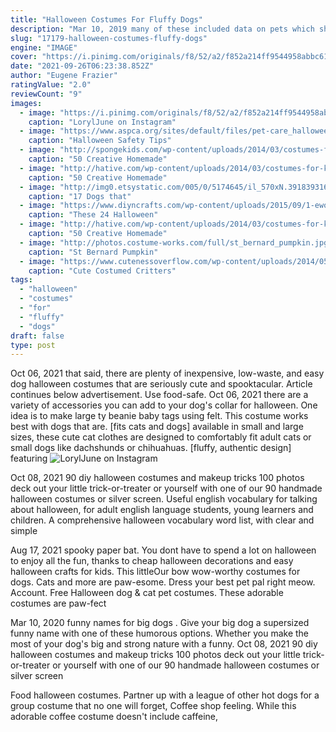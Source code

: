 ```yaml
---
title: "Halloween Costumes For Fluffy Dogs"
description: "Mar 10, 2019 many of these included data on pets which showed that fido and fluffy are not immune to  Read more about whats toxic to dogs on dogster.Com: Dogsters 2021 top"
slug: "17179-halloween-costumes-fluffy-dogs"
engine: "IMAGE"
cover: "https://i.pinimg.com/originals/f8/52/a2/f852a214ff9544958abbc61d5e281299.jpg"
date: "2021-09-26T06:23:38.852Z"
author: "Eugene Frazier"
ratingValue: "2.0"
reviewCount: "9"
images:
  - image: "https://i.pinimg.com/originals/f8/52/a2/f852a214ff9544958abbc61d5e281299.jpg"
    caption: "LorylJune on Instagram"
  - image: "https://www.aspca.org/sites/default/files/pet-care_halloween-safety-tips_main-image.jpg"
    caption: "Halloween Safety Tips"
  - image: "http://spongekids.com/wp-content/uploads/2014/03/costumes-for-kids/41-peacock-kid-costume-idea.jpg"
    caption: "50 Creative Homemade"
  - image: "http://hative.com/wp-content/uploads/2014/03/costumes-for-kids/37-little-mummies-kid-costume.jpg"
    caption: "50 Creative Homemade"
  - image: "http://img0.etsystatic.com/005/0/5174645/il_570xN.391839316_ah8k.jpg"
    caption: "17 Dogs that"
  - image: "https://www.diyncrafts.com/wp-content/uploads/2015/09/1-ewok.jpg"
    caption: "These 24 Halloween"
  - image: "http://hative.com/wp-content/uploads/2014/03/costumes-for-kids/26-little-lamb-costume.jpg"
    caption: "50 Creative Homemade"
  - image: "http://photos.costume-works.com/full/st_bernard_pumpkin.jpg"
    caption: "St Bernard Pumpkin"
  - image: "https://www.cutenessoverflow.com/wp-content/uploads/2014/05/panda-pug.jpg"
    caption: "Cute Costumed Critters"
tags:
  - "halloween"
  - "costumes"
  - "for"
  - "fluffy"
  - "dogs"
draft: false
type: post
---
```


Oct 06, 2021 that said, there are plenty of inexpensive, low-waste, and easy dog halloween costumes that are seriously cute and spooktacular. Article continues below advertisement. Use food-safe. Oct 06, 2021 there are a variety of accessories you can add to your dog's collar for halloween. One idea is to make large ty beanie baby tags using felt. This costume works best with dogs that are. [fits cats and dogs]  available in small and large sizes, these cute cat clothes are designed to comfortably fit adult cats or small dogs like dachshunds or chihuahuas. [fluffy, authentic design]  featuring
![LorylJune on Instagram](https://i.pinimg.com/originals/f8/52/a2/f852a214ff9544958abbc61d5e281299.jpg "LorylJune on Instagram")

Oct 08, 2021 90 diy halloween costumes and makeup tricks 100 photos deck out your little trick-or-treater or yourself with one of our 90 handmade halloween costumes or silver screen. Useful english vocabulary for talking about halloween, for adult english language students, young learners and children. A comprehensive halloween vocabulary word list, with clear and simple
<!--inArticleAds-->

<!--galleryOne-->

Aug 17, 2021 spooky paper bat. You dont have to spend a lot on halloween to enjoy all the fun, thanks to cheap halloween decorations and easy halloween crafts for kids. This littleOur bow wow-worthy costumes for dogs. Cats and more are paw-esome. Dress your best pet pal right meow. Account. Free  Halloween dog & cat pet costumes. These adorable costumes are paw-fect
<!--inArticleAds-->

<!--galleryTwo-->

Mar 10, 2020 funny names for big dogs . Give your big dog a supersized funny name with one of these humorous options. Whether you make the most of your dog's big and strong nature with a funny. Oct 08, 2021 90 diy halloween costumes and makeup tricks 100 photos deck out your little trick-or-treater or yourself with one of our 90 handmade halloween costumes or silver screen
<!--galleryThree-->

Food halloween costumes.  Partner up with a league of other hot dogs for a group costume that no one will forget, Coffee shop feeling. While this adorable coffee costume doesn't include caffeine,